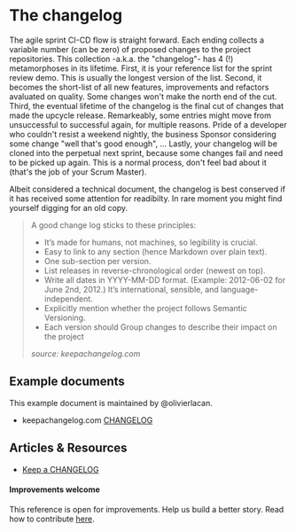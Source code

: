 # The changelog

The agile sprint CI-CD flow is straight forward. Each ending collects a variable number (can be zero) of proposed changes to the project repositories.  This collection -a.k.a. the "changelog"- has 4 (!) metamorphoses in its lifetime.
First, it is your reference list for the sprint review demo. This is usually the longest version of the list.
Second, it becomes the short-list of all new features, improvements and refactors avaluated on quality. Some changes won't make the north end of the cut.
Third, the eventual lifetime of the changelog is the final cut of changes that made the upcycle release. Remarkeably, some entries might move from unsuccessful to successful again, for multiple reasons. Pride of a developer who couldn't resist a weekend nightly, the business Sponsor considering some change "well that's good enough", ...
Lastly, your changelog will be cloned into the perpetual next sprint, because some changes fail and need to be picked up again. This is a normal process, don't feel bad about it (that's the job of your Scrum Master).

Albeit considered a technical document, the changelog is best conserved if it has received some attention for readibilty. In rare moment you might find yourself digging for an old copy.

> A good change log sticks to these principles:
> * It’s made for humans, not machines, so legibility is crucial.
> * Easy to link to any section (hence Markdown over plain text).
> * One sub-section per version.
> * List releases in reverse-chronological order (newest on top).
> * Write all dates in YYYY-MM-DD format. (Example: 2012-06-02 for June 2nd, 2012.) It’s international, sensible, and language-independent.
> * Explicitly mention whether the project follows Semantic Versioning.
> * Each version should Group changes to describe their impact on the project
>
> _source: keepachangelog.com_

## Example documents

This example document is maintained by @olivierlacan.
* keepachangelog.com [CHANGELOG](https://github.com/olivierlacan/keep-a-changelog/blob/master/CHANGELOG.md)

## Articles & Resources

* [Keep a CHANGELOG](https://keepachangelog.com/en/0.3.0/)

#### Improvements welcome

This reference is open for improvements. Help us build a better story.
Read how to contribute [here](/CONTRIBUTING.md).
